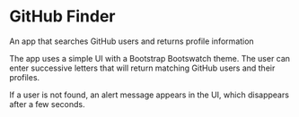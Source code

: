 # GitHub Finder
An app that searches GitHub users and returns profile information

The app uses a simple UI with a Bootstrap Bootswatch theme. The user can enter successive letters that will return matching GitHub users and their profiles.

If a user is not found, an alert message appears in the UI, which disappears after a few seconds.
